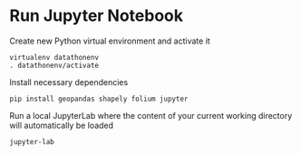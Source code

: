 # Run Jupyter Notebook

Create new Python virtual environment and activate it

```
virtualenv datathonenv
. datathonenv/activate
```

Install necessary dependencies

```
pip install geopandas shapely folium jupyter
```

Run a local JupyterLab where the content of your current working directory will automatically be loaded

```
jupyter-lab
```